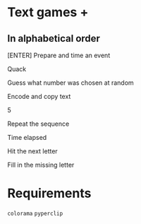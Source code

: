 # Text games +

## In alphabetical order

[ENTER] Prepare and time an event

Quack

Guess what number was chosen at random

Encode and copy text

5

Repeat the sequence

Time elapsed

Hit the next letter

Fill in the missing letter

# Requirements

`colorama` `pyperclip`